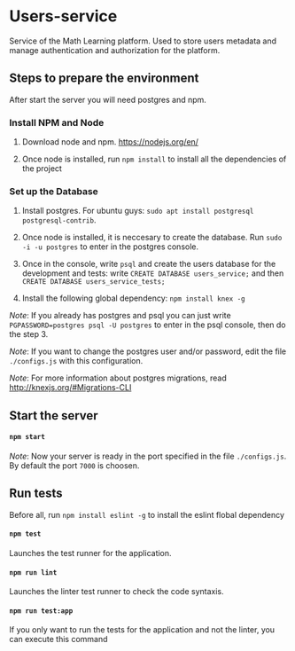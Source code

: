 # Users-service

Service of the Math Learning platform. Used to store users metadata and manage authentication and authorization for the platform.


## Steps to prepare the environment

After start the server you will need postgres and npm.


### Install NPM and Node

1. Download node and npm. https://nodejs.org/en/

2. Once node is installed, run `npm install` to install all the dependencies of the project


### Set up the Database

1. Install postgres. For ubuntu guys: `sudo apt install postgresql postgresql-contrib`.

2. Once node is installed, it is neccesary to create the database. Run `sudo -i -u postgres` to enter in the postgres console.

3. Once in the console, write `psql` and create the users database for the development and tests: write `CREATE DATABASE users_service;` and then `CREATE DATABASE users_service_tests;`

4. Install the following global dependency: `npm install knex -g` 


_Note_: If you already has postgres and psql you can just write `PGPASSWORD=postgres psql -U postgres` to enter in the psql console, then do the step 3.

_Note_: If you want to change the postgres user and/or password, edit the file `./configs.js` with this configuration.

_Note_: For more information about postgres migrations, read http://knexjs.org/#Migrations-CLI



## Start the server

#### `npm start`

_Note_: Now your server is ready in the port specified in the file `./configs.js`. By default the port `7000` is choosen.


## Run tests

Before all, run `npm install eslint -g` to install the eslint flobal dependency

#### `npm test`

Launches the test runner for the application.

#### `npm run lint`

Launches the linter test runner to check the code syntaxis.

#### `npm run test:app`

If you only want to run the tests for the application and not the linter, you can execute this command
